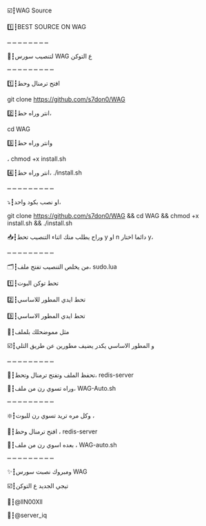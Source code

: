 ☑️┇WAG Source 

1️⃣┇BEST SOURCE ON WAG

 ┉ ┉ ┉ ┉ ┉ ┉ ┉ ┉
 
🔽┇لتنصيب سورس WAG ع التوكن 

┉ ┉ ┉ ┉ ┉ ┉ ┉ ┉ ┉ 

1️⃣┇افتح ترمنال وحط

git clone https://github.com/s7don0/WAG

2️⃣┇انتر وراه حط،

cd WAG 

3️⃣┇وانتر وراه حط

، chmod +x install.sh 

4️⃣┇انتر وراه حط، ./install.sh

┉ ┉ ┉ ┉ ┉ ┉ ┉ ┉ ┉

⤵️┇او نصب بكود واحد،

git clone https://github.com/s7don0/WAG && cd WAG && chmod +x install.sh && ./install.sh

📥┇وراح يطلب منك اثناء التنصيب تحط y او n دائما اختار y، 

┉ ┉ ┉ ┉ ┉ ┉ ┉ ┉ ┉ 

🗂┇من يخلص التنصيب تفتح ملف، sudo.lua

1️⃣┇تحط توكن البوت 

2️⃣┇تحط ايدي المطور للاساسي 

3️⃣┇تحط ايدي المطور الاساسي 

🔘┇مثل مموضحلك بلملف 

☑️┇و المطور الاساسي يكدر يضيف مطورين عن طريق التلي 

┉ ┉ ┉ ┉ ┉ ┉ ┉ ┉ ┉ 

📁┇تحفظ الملف وتفتح ترمنال وتحط، redis-server 

🔽┇وراه تسوي رن من ملف، WAG-Auto.sh 

┉ ┉ ┉ ┉ ┉ ┉ ┉ ┉ ┉ 

❇️┇وكل مره تريد تسوي رن للبوت ، 

🔽┇افتح ترمنال وحط ، redis-server 

🔽┇بعده اسوي رن من ملف ، WAG-auto.sh

┉ ┉ ┉ ┉ ┉ ┉ ┉ ┉ ┉ 

✨┇ومبروك نصبت سورس WAG 

☑️┇تيجي الجديد ع التوكن 

📮┇@llN00Xll

🦁┇@server_iq





